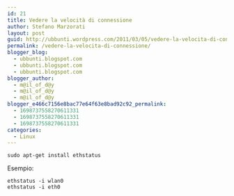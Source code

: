 ```yaml
---
id: 21
title: Vedere la velocità di connessione
author: Stefano Marzorati
layout: post
guid: http://ubbunti.wordpress.com/2011/03/05/vedere-la-velocita-di-connessione
permalink: /vedere-la-velocita-di-connessione/
blogger_blog:
  - ubbunti.blogspot.com
  - ubbunti.blogspot.com
  - ubbunti.blogspot.com
blogger_author:
  - m@il_of_d@y
  - m@il_of_d@y
  - m@il_of_d@y
blogger_e466c7156e8bac77e64f63e8bad92c92_permalink:
  - 1698737558270611331
  - 1698737558270611331
  - 1698737558270611331
categories:
  - Linux
---
```

`sudo apt-get install ethstatus`

Esempio:

`ethstatus -i wlan0`  
`ethstatus -i eth0`